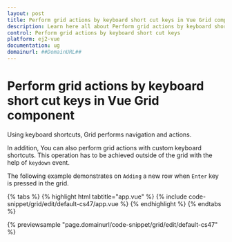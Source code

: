 ```yaml
---
layout: post
title: Perform grid actions by keyboard short cut keys in Vue Grid component | Syncfusion
description: Learn here all about Perform grid actions by keyboard short cut keys in Syncfusion Vue Grid component of Syncfusion Essential JS 2 and more.
control: Perform grid actions by keyboard short cut keys 
platform: ej2-vue
documentation: ug
domainurl: ##DomainURL##
---
```


# Perform grid actions by keyboard short cut keys in Vue Grid component

Using keyboard shortcuts, Grid performs navigation and actions.

In addition, You can also perform grid actions with custom keyboard shortcuts. This operation has to be achieved outside of the grid with the help of `keydown` event.

The following example demonstrates on `Adding` a new row when `Enter` key is pressed in the grid.

{% tabs %}
{% highlight html tabtitle="app.vue" %}
{% include code-snippet/grid/edit/default-cs47/app.vue %}
{% endhighlight %}
{% endtabs %}
        
{% previewsample "page.domainurl/code-snippet/grid/edit/default-cs47" %}
